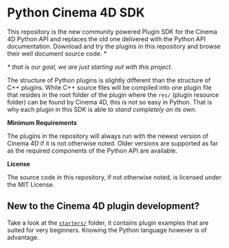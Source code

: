 # Python Cinema 4D SDK

This repository is the new community powered Plugin SDK for the Cinema
4D Python API and replaces the old one delivered with the Python API
documentation. Download and try the plugins in this repository and
browse their well document source code. \*

_\* that is our goal, we are just starting out with this project._

The structure of Python plugins is slightly different than the
structure of C++ plugins. While C++ source files will be compiled into
one plugin file that resides in the root folder of the plugin where
the `res/` (plugin resource folder) can be found by Cinema 4D, this
is not so easy in Python. That is why each plugin in this SDK is able
to *stand completely on its own*.

__Minimum Requirements__

The plugins in the repository will always run with the newest version
of Cinema 4D if it is not otherwise noted. Older versions are supported
as far as the required components of the Python API are available.

__License__

The source code in this repository, if not otherwise noted, is licensed
under the MIT License.

## New to the Cinema 4D plugin development?

Take a look at the [`starters/`](starters/) folder, it contains plugin
examples that are suited for very beginners. Knowing the Python language
however is of advantage.

